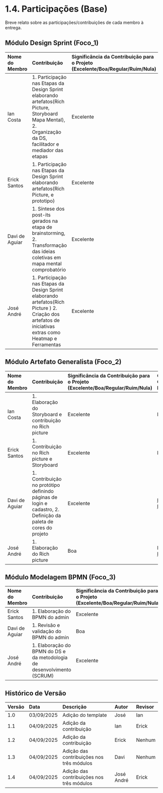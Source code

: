 # 1.4. Participações (Base)

Breve relato sobre as participações/contribuições de cada membro à entrega. 

## Módulo Design Sprint (Foco_1)

| Nome do Membro | Contribuição | Significância da Contribuição para o Projeto (Excelente/Boa/Regular/Ruim/Nula) | Comprobatórios Claros (com link) | 
| :--- | :--- | :--- | :--- | 
| Ian Costa | 1. Participação nas Etapas da Design Sprint elaborando artefatos(Rich Picture, Storyboard Mapa Mental), 2. Organização da DS, facilitador e mediador das etapas | Excelente | Reunião |   
| Erick Santos | 1. Participação nas Etapas da Design Sprint elaborando artefatos(Rich Picture, e prototipo)| Excelente | Reunião |   
| Davi de Aguiar | 1. Síntese dos post-its gerados na etapa de brainstorming, 2. Transformação das ideias coletivas em mapa mental comprobatório | Excelente | [Mapa Mental (1.1.1)](docs/Base/1.1.1.mapa_mental.md) |
| José André | 1. Participação nas Etapas da Design Sprint elaborando artefatos(Rich Picture ) 2. Criação dos artefatos de iniciativas extras como Heatmap e Ferramentas | Excelente | Reunião; [Mapa Mental (1.1.1)](docs/Base/1.1.1.mapa_mental.md); [Rich Picture (1.4.1)](docs/Base/1.4.1.evidencias_rich_picture.md) |


## Módulo Artefato Generalista (Foco_2)
| Nome do Membro | Contribuição | Significância da Contribuição para o Projeto (Excelente/Boa/Regular/Ruim/Nula) | Comprobatórios Claros (com link) | 
| :--- | :--- | :--- | :--- | 
| Ian Costa | 1. Elaboração do Storyboard e contribuição no Rich picture| Excelente | Reunião |
| Erick Santos | 1. Contribuição no Rich picture e Storyboard| Excelente | Reunião |
| Davi de Aguiar | 1. Contribuição no protótipo definindo páginas de login e cadastro, 2. Definição da paleta de cores do projeto | Excelente | [Protótipo no Figma (1.1.4)](docs/Base/1.1.4.prototipo.md) |
| José André | 1. Elaboração do Rich picture | Boa | Reunião e [Rich Picture (1.4.1)](docs/Base/1.4.1.evidencias_rich_picture.md) |

## Módulo Modelagem BPMN (Foco_3)

| Nome do Membro | Contribuição | Significância da Contribuição para o Projeto (Excelente/Boa/Regular/Ruim/Nula) | Comprobatórios Claros (com link) | 
| :--- | :--- | :--- | :--- | 
| Erick Santos | 1. Elaboração do BPMN do admin| Excelente | Reunião |
| Davi de Aguiar | 1. Revisão e validação do BPMN do admin | Boa | Reunião |
| José André | 1. Elaboração do BPMN do DS e da metodologia de desenvolvimento (SCRUM)| Excelente | [BPMN (1.3)](docs/Base/1.3.ModelagemBPMN.md) |

## Histórico de Versão

| Versão | Data | Descrição | Autor | Revisor |
| :--- | :--- | :--- | :--- | :--- |
| 1.0 | 03/09/2025 | Adição do template | José | Ian |
| 1.1 | 04/09/2025 | Adição da contribuição | Ian | Erick |
| 1.2 | 04/09/2025 | Adição da contribuição | Erick | Nenhum |
| 1.3 | 04/09/2025 | Adição das contribuições nos três módulos | Davi | Nenhum |
| 1.4 | 04/09/2025 | Adição das contribuições nos três módulos | José André | Erick |